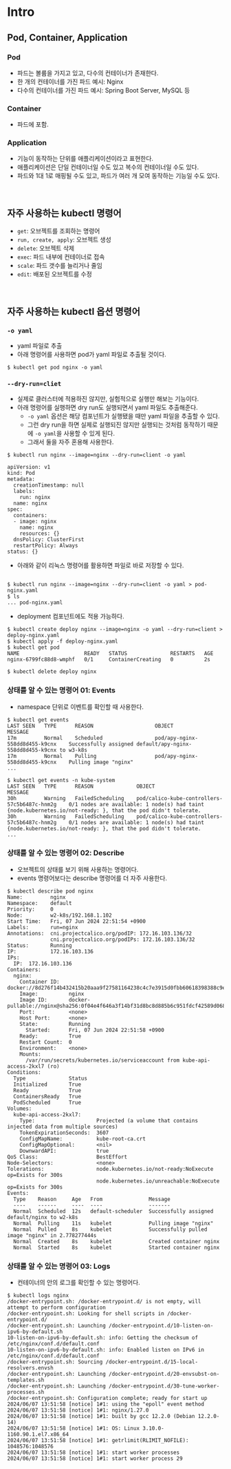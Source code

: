 # Intro

## Pod, Container, Application

### Pod

- 파드는 볼륨을 가지고 있고, 다수의 컨테이너가 존재한다.
- 한 개의 컨테이너를 가진 파드 예시: Nginx
- 다수의 컨테이너를 가진 파드 예시: Spring Boot Server, MySQL 등

### Container

- 파드에 포함.

### Application

- 기능이 동작하는 단위를 애플리케이션이라고 표현한다.
- 애플리케이션은 단일 컨테이너일 수도 있고 복수의 컨테이너일 수도 있다.
- 파드와 1대 1로 매핑될 수도 있고, 파드가 여러 개 모여 동작하는 기능일 수도 있다.

<br/>

## 자주 사용하는 kubectl 명령어

- `get`: 오브젝트를 조회하는 명령어
- `run, create, apply`: 오브젝트 생성
- `delete`: 오브젝트 삭제
- `exec`: 파드 내부에 컨테이너로 접속
- `scale`: 파드 갯수를 늘리거나 줄임
- `edit`: 배포된 오브젝트를 수정

<br/>

## 자주 사용하는 kubectl 옵션 명령어

### `-o yaml`

- yaml 파일로 추출
- 아래 명령어를 사용하면 pod가 yaml 파일로 추출될 것이다.

```shell
$ kubectl get pod nginx -o yaml
```

### `--dry-run=cliet`

- 실제로 클러스터에 적용하진 않지만, 실험적으로 실행만 해보는 기능이다.
- 아래 명령어를 실행하면 dry run도 실행되면서 yaml 파일도 추출해준다. 
  - `-o yaml` 옵션은 해당 컴포넌트가 실행됐을 때만 yaml 파일을 추출할 수 있다.
  - 그런 dry run을 하면 실제로 실행되진 않지만 실행되는 것처럼 동작하기 때문에 `-o yaml`을 사용할 수 있게 된다. 
  - 그래서 둘을 자주 혼용해 사용한다.

```shell
$ kubectl run nginx --image=nginx --dry-run=client -o yaml

apiVersion: v1
kind: Pod
metadata:
  creationTimestamp: null
  labels:
    run: nginx
  name: nginx
spec:
  containers:
  - image: nginx
    name: nginx
    resources: {}
  dnsPolicy: ClusterFirst
  restartPolicy: Always
status: {}
```

- 아래와 같이 리눅스 명령어를 활용하면 파일로 바로 저장할 수 있다.

```shell

$ kubectl run nginx --image=nginx --dry-run=client -o yaml > pod-nginx.yaml
$ ls
... pod-nginx.yaml
```

- deployment 컴포넌트에도 적용 가능하다.

```shell
$ kubectl create deploy nginx --image=nginx -o yaml --dry-run=client > deploy-nginx.yaml
$ kubectl apply -f deploy-nginx.yaml
$ kubectl get pod
NAME                     READY   STATUS              RESTARTS   AGE
nginx-6799fc88d8-wmphf   0/1     ContainerCreating   0          2s

$ kubectl delete deploy nginx
```

### 상태를 알 수 있는 명령어 01: Events

- namespace 단위로 이벤트를 확인할 때 사용한다.

```shell
$ kubectl get events
LAST SEEN   TYPE      REASON                    OBJECT                            MESSAGE
17m         Normal    Scheduled                 pod/apy-nginx-558dd8d455-k9cnx    Successfully assigned default/apy-nginx-558dd8d455-k9cnx to w3-k8s
17m         Normal    Pulling                   pod/apy-nginx-558dd8d455-k9cnx    Pulling image "nginx"
...
```

```shell
$ kubectl get events -n kube-system
LAST SEEN   TYPE      REASON              OBJECT                                          MESSAGE
30h         Warning   FailedScheduling    pod/calico-kube-controllers-57c5b6487c-hnm2g    0/1 nodes are available: 1 node(s) had taint {node.kubernetes.io/not-ready: }, that the pod didn't tolerate.
30h         Warning   FailedScheduling    pod/calico-kube-controllers-57c5b6487c-hnm2g    0/1 nodes are available: 1 node(s) had taint {node.kubernetes.io/not-ready: }, that the pod didn't tolerate.
...
```

### 상태를 알 수 있는 명령어 02: Describe

- 오브젝트의 상태를 보기 위해 사용하는 명령어다.
- events 명령어보다는 describe 명령어를 더 자주 사용한다.

```shell
$ kubectl describe pod nginx
Name:         nginx
Namespace:    default
Priority:     0
Node:         w2-k8s/192.168.1.102
Start Time:   Fri, 07 Jun 2024 22:51:54 +0900
Labels:       run=nginx
Annotations:  cni.projectcalico.org/podIP: 172.16.103.136/32
              cni.projectcalico.org/podIPs: 172.16.103.136/32
Status:       Running
IP:           172.16.103.136
IPs:
  IP:  172.16.103.136
Containers:
  nginx:
    Container ID:   docker://8d276f14b432415b20aaa9f27581164238c4c7e3915d0fbb60618398388c9e35
    Image:          nginx
    Image ID:       docker-pullable://nginx@sha256:0f04e4f646a3f14bf31d8bc8d885b6c951fdcf42589d06845f64d18aec6a3c4d
    Port:           <none>
    Host Port:      <none>
    State:          Running
      Started:      Fri, 07 Jun 2024 22:51:58 +0900
    Ready:          True
    Restart Count:  0
    Environment:    <none>
    Mounts:
      /var/run/secrets/kubernetes.io/serviceaccount from kube-api-access-2kxl7 (ro)
Conditions:
  Type              Status
  Initialized       True
  Ready             True
  ContainersReady   True
  PodScheduled      True
Volumes:
  kube-api-access-2kxl7:
    Type:                    Projected (a volume that contains injected data from multiple sources)
    TokenExpirationSeconds:  3607
    ConfigMapName:           kube-root-ca.crt
    ConfigMapOptional:       <nil>
    DownwardAPI:             true
QoS Class:                   BestEffort
Node-Selectors:              <none>
Tolerations:                 node.kubernetes.io/not-ready:NoExecute op=Exists for 300s
                             node.kubernetes.io/unreachable:NoExecute op=Exists for 300s
Events:
  Type    Reason     Age   From               Message
  ----    ------     ----  ----               -------
  Normal  Scheduled  12s   default-scheduler  Successfully assigned default/nginx to w2-k8s
  Normal  Pulling    11s   kubelet            Pulling image "nginx"
  Normal  Pulled     8s    kubelet            Successfully pulled image "nginx" in 2.778277444s
  Normal  Created    8s    kubelet            Created container nginx
  Normal  Started    8s    kubelet            Started container nginx
```

### 상태를 알 수 있는 명령어 03: Logs

- 컨테이너의 안의 로그를 확인할 수 있는 명령어다.

```shell
$ kubectl logs nginx
/docker-entrypoint.sh: /docker-entrypoint.d/ is not empty, will attempt to perform configuration
/docker-entrypoint.sh: Looking for shell scripts in /docker-entrypoint.d/
/docker-entrypoint.sh: Launching /docker-entrypoint.d/10-listen-on-ipv6-by-default.sh
10-listen-on-ipv6-by-default.sh: info: Getting the checksum of /etc/nginx/conf.d/default.conf
10-listen-on-ipv6-by-default.sh: info: Enabled listen on IPv6 in /etc/nginx/conf.d/default.conf
/docker-entrypoint.sh: Sourcing /docker-entrypoint.d/15-local-resolvers.envsh
/docker-entrypoint.sh: Launching /docker-entrypoint.d/20-envsubst-on-templates.sh
/docker-entrypoint.sh: Launching /docker-entrypoint.d/30-tune-worker-processes.sh
/docker-entrypoint.sh: Configuration complete; ready for start up
2024/06/07 13:51:58 [notice] 1#1: using the "epoll" event method
2024/06/07 13:51:58 [notice] 1#1: nginx/1.27.0
2024/06/07 13:51:58 [notice] 1#1: built by gcc 12.2.0 (Debian 12.2.0-14)
2024/06/07 13:51:58 [notice] 1#1: OS: Linux 3.10.0-1160.90.1.el7.x86_64
2024/06/07 13:51:58 [notice] 1#1: getrlimit(RLIMIT_NOFILE): 1048576:1048576
2024/06/07 13:51:58 [notice] 1#1: start worker processes
2024/06/07 13:51:58 [notice] 1#1: start worker process 29
```
